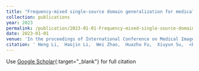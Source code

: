```yaml
---
title: "Frequency-mixed single-source domain generalization for medical image segmentation"
collection: publications
year: 2023
permalink: /publication/2023-01-01-Frequency-mixed-single-source-domain-generalization-for-medical-image-segmentation
date: 2023-01-01
venue: 'In the proceedings of International Conference on Medical Image Computing and Computer-Assisted Intervention'
citation: ' Heng Li,  Haojin Li,  Wei Zhao,  Huazhu Fu,  Xiuyun Su,  <b>Yan Hu</b>,  Jiang Liu, &quot;Frequency-mixed single-source domain generalization for medical image segmentation.&quot; In the proceedings of International Conference on Medical Image Computing and Computer-Assisted Intervention, 2023.'
---
```

Use [Google Scholar](https://scholar.google.com/scholar?q=Frequency+mixed+single+source+domain+generalization+for+medical+image+segmentation){:target="_blank"} for full citation